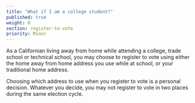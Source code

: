 ```yaml
---
title: "What if I am a college student?"
published: true
weight: 0
section: register-to-vote
priority: Minor
---
```

As a Californian living away from home while attending a college, trade school or technical school, you may choose to register to vote using either the home away from home address you use while at school, or your traditional home address.

Choosing which address to use when you register to vote is a personal decision. Whatever you decide, you may not register to vote in two places during the same election cycle.
